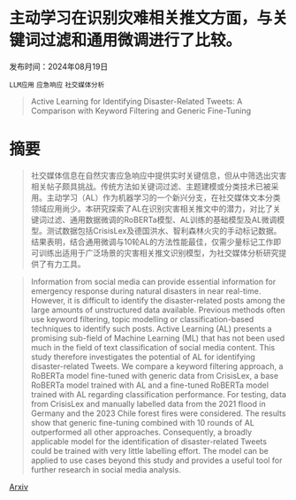 # 主动学习在识别灾难相关推文方面，与关键词过滤和通用微调进行了比较。

发布时间：2024年08月19日

`LLM应用` `应急响应` `社交媒体分析`

> Active Learning for Identifying Disaster-Related Tweets: A Comparison with Keyword Filtering and Generic Fine-Tuning

# 摘要

> 社交媒体信息在自然灾害应急响应中提供实时关键信息，但从中筛选出灾害相关帖子颇具挑战。传统方法如关键词过滤、主题建模或分类技术已被采用。主动学习（AL）作为机器学习的一个新兴分支，在社交媒体文本分类领域应用尚少。本研究探索了AL在识别灾害相关推文中的潜力，对比了关键词过滤、通用数据微调的RoBERTa模型、AL训练的基础模型及AL微调模型。测试数据包括CrisisLex及德国洪水、智利森林火灾的手动标记数据。结果表明，结合通用微调与10轮AL的方法性能最佳，仅需少量标记工作即可训练出适用于广泛场景的灾害相关推文识别模型，为社交媒体分析研究提供了有力工具。

> Information from social media can provide essential information for emergency response during natural disasters in near real-time. However, it is difficult to identify the disaster-related posts among the large amounts of unstructured data available. Previous methods often use keyword filtering, topic modelling or classification-based techniques to identify such posts. Active Learning (AL) presents a promising sub-field of Machine Learning (ML) that has not been used much in the field of text classification of social media content. This study therefore investigates the potential of AL for identifying disaster-related Tweets. We compare a keyword filtering approach, a RoBERTa model fine-tuned with generic data from CrisisLex, a base RoBERTa model trained with AL and a fine-tuned RoBERTa model trained with AL regarding classification performance. For testing, data from CrisisLex and manually labelled data from the 2021 flood in Germany and the 2023 Chile forest fires were considered. The results show that generic fine-tuning combined with 10 rounds of AL outperformed all other approaches. Consequently, a broadly applicable model for the identification of disaster-related Tweets could be trained with very little labelling effort. The model can be applied to use cases beyond this study and provides a useful tool for further research in social media analysis.

[Arxiv](https://arxiv.org/abs/2408.09914)